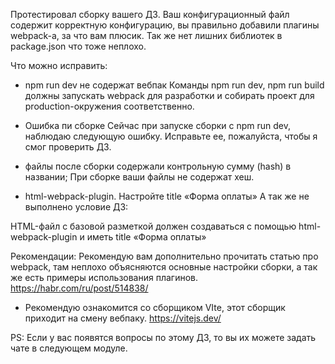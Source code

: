 Протестировал сборку вашего ДЗ. Ваш конфигурационный файл содержит корректную конфигурацию, вы правильно добавили плагины webpack-а, за что вам плюсик. Так же нет лишних библиотек в package.json что тоже неплохо.

Что можно исправить:
- npm run dev не содержат вебпак
Команды npm run dev, npm run build должны запускать webpack для разработки и собирать проект для production-окружения соответственно.

- Ошибка пи сборке
Сейчас при запуске сборки с npm run dev, наблюдаю следующую ошибку. Исправьте ее, пожалуйста, чтобы я смог проверить ДЗ.

- файлы после сборки содержали контрольную сумму (hash) в названии;
При сборке ваши файлы не содержат хеш.

- html-webpack-plugin. Настройте title «Форма оплаты»
А так же не выполнено условие ДЗ:

HTML-файл с базовой разметкой должен создаваться с помощью html-webpack-plugin и иметь title «Форма оплаты»

Рекомендации:
Рекомендую вам дополнительно прочитать статью про webpack, там неплохо объясняются основные настройки сборки, а так же есть примеры использования плагинов.
https://habr.com/ru/post/514838/

- Рекомендую ознакомится со сборщиком VIte, этот сборщик приходит на смену вебпаку.
https://vitejs.dev/

PS: Если у вас появятся вопросы по этому ДЗ, то вы их можете задать чате в следующем модуле.
